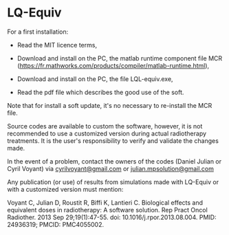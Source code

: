 # LQ-Equiv
For a first installation:

- Read the MIT licence terms, 
  
- Download and install on the PC, the matlab runtime component file MCR (https://fr.mathworks.com/products/compiler/matlab-runtime.html),
  
- Download and install on the PC, the file LQL-equiv.exe,
  
- Read the pdf file which describes the good use of the soft.
  

Note that for install a soft update, it's no necessary to re-install the MCR file.

Source codes are available to custom the software, however, it is not recommended to use a customized version during actual radiotherapy treatments. It is the user's responsibility to verify and validate the changes made. 

In the event of a problem, contact the owners of the codes (Daniel Julian or Cyril Voyant) via cyrilvoyant@gmail.com or julian.mpsolution@gmail.com

Any publication (or use) of results from simulations made with LQ-Equiv or with a customized version must mention:

Voyant C, Julian D, Roustit R, Biffi K, Lantieri C. Biological effects and equivalent doses in radiotherapy: A software solution. Rep Pract Oncol Radiother. 2013 Sep 29;19(1):47-55. doi: 10.1016/j.rpor.2013.08.004. PMID: 24936319; PMCID: PMC4055002.
